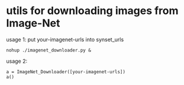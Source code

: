 # utils for downloading images from Image-Net

usage 1: put your-imagenet-urls into synset_urls
```
nohup ./imagenet_downloader.py &
```

usage 2:
```
a = ImageNet_Downloader([your-imagenet-urls])
a()
```
